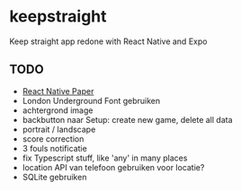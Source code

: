 # keepstraight
Keep straight app redone with React Native and Expo

## TODO
- [React Native Paper](https://callstack.github.io/react-native-paper/)
- London Underground Font gebruiken
- achtergrond image
- backbutton naar Setup: create new game, delete all data
- portrait / landscape
- score correction
- 3 fouls notificatie
- fix Typescript stuff, like 'any' in many places
- location API van telefoon gebruiken voor locatie?
- SQLite gebruiken
